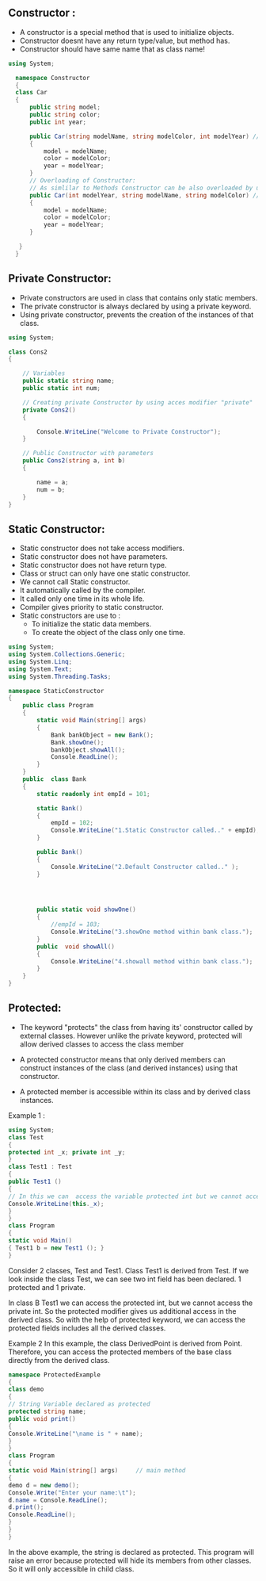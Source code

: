   ## Constructor : 
  * A constructor is a special method that is used to initialize objects.
  * Constructor doesnt have any return type/value, but method has.
  * Constructor should have same name that as class name!
  

  ```C#
  using System;

    namespace Constructor 
    {
    class Car
    {
        public string model;
        public string color;
        public int year;

        public Car(string modelName, string modelColor, int modelYear) //parametrized constructor
        {
            model = modelName;
            color = modelColor;
            year = modelYear;
        }
        // Overloading of Constructor:
        // As simlilar to Methods Constructor can be also overloaded by using reference type!
        public Car(int modelYear, string modelName, string modelColor) //parametrized constructor
        {
            model = modelName;
            color = modelColor;
            year = modelYear;
        }

     }
    }
  ```


 ## Private Constructor:
* Private constructors are used in class that contains only static members. 
* The private constructor is always declared by using a private keyword.
* Using private constructor, prevents the creation of the instances of that class.

```C#
using System;

class Cons2
{

	// Variables
	public static string name;
	public static int num;

	// Creating private Constructor by using acces modifier "private"
	private Cons2()
	{

		Console.WriteLine("Welcome to Private Constructor");
	}

	// Public Constructor with parameters
	public Cons2(string a, int b)
	{

		name = a;
		num = b;
	}
}

```


## Static Constructor:

* Static constructor does not take access modifiers.
* Static constructor does not  have parameters.
* Static constructor does not  have return type.
* Class or struct can only have one static constructor.
* We cannot call Static constructor.
* It automatically called by the compiler.
* It called only one time in its whole life.
* Compiler gives priority to static constructor.
* Static  constructors are use to :
    * To initialize the static data members.
    * To create the object of the class only one time.


```C#
using System;
using System.Collections.Generic;
using System.Linq;
using System.Text;
using System.Threading.Tasks;

namespace StaticConstructor
{
    public class Program
    {
        static void Main(string[] args)
        {
            Bank bankObject = new Bank();
            Bank.showOne();
            bankObject.showAll();
            Console.ReadLine();
        }
    }
    public  class Bank
    {
        static readonly int empId = 101;

        static Bank()
        {
            empId = 102;
            Console.WriteLine("1.Static Constructor called.." + empId);
        }

        public Bank()
        {
            Console.WriteLine("2.Default Constructor called.." );
        }

        


        public static void showOne()
        {
            //empId = 103;
            Console.WriteLine("3.showOne method within bank class.");
        }
        public  void showAll()
        {
            Console.WriteLine("4.showall method within bank class.");
        }
    }
}

```

## Protected:
* The keyword "protects" the class from having its' constructor called by external classes.  However unlike the private keyword, protected will allow derived classes to access the class member
* A protected constructor means that only derived members can construct instances of the class (and derived instances) using that constructor.

* A protected member is accessible within its class and by derived class instances.

Example 1 :


```c#
using System;
class Test
{
protected int _x; private int _y;
}
class Test1 : Test
{
public Test1 ()
{
// In this we can  access the variable protected int but we cannot access private int variable
Console.WriteLine(this._x);
}
}
class Program
{
static void Main()
{ Test1 b = new Test1 (); }
}

```
Consider 2 classes, Test and Test1. Class Test1 is derived from Test. If we look inside the class Test, we can see two int field has been declared. 1 protected and 1 private.

In class B Test1 we can access the protected int, but we cannot access the private int. So the protected modifier gives us additional access in the derived class. So with the help of protected keyword, we can access the protected fields includes all the derived classes.

Example 2
In this example, the class DerivedPoint is derived from Point. Therefore, you can access the protected members of the base class directly from the derived class.

```C#
namespace ProtectedExample
{
class demo
{
// String Variable declared as protected
protected string name;
public void print()
{
Console.WriteLine("\name is " + name);
}
}
class Program
{
static void Main(string[] args)     // main method
{
demo d = new demo();
Console.Write("Enter your name:\t");
d.name = Console.ReadLine();
d.print();
Console.ReadLine();
}
}
}
```
In the above example, the string is declared as protected. This program will raise an error because protected will hide its members from other classes. So it will only accessible in child class.



